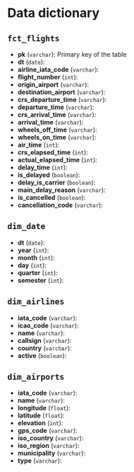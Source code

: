 # Data dictionary
## `fct_flights`
- **pk** (`varchar`): Primary key of the table
- **dt** (`date`): 
- **airline_iata_code** (`varchar`): 
- **flight_number** (`int`): 
- **origin_airport** (`varchar`): 
- **destination_airport** (`varchar`): 
- **crs_departure_time** (`varchar`): 
- **departure_time** (`varchar`): 
- **crs_arrival_time** (`varchar`): 
- **arrival_time** (`varchar`): 
- **wheels_off_time** (`varchar`): 
- **wheels_on_time** (`varchar`): 
- **air_time** (`int`): 
- **crs_elapsed_time** (`int`): 
- **actual_elapsed_time** (`int`): 
- **delay_time** (`int`): 
- **is_delayed** (`boolean`): 
- **delay_is_carrier** (`boolean`): 
- **main_delay_reason** (`varchar`): 
- **is_cancelled** (`boolean`): 
- **cancellation_code** (`varchar`): 

## `dim_date`
- **dt** (`date`):
- **year** (`int`):
- **month** (`int`):
- **day** (`int`):
- **quarter** (`int`):
- **semester** (`int`):

## `dim_airlines`
- **iata_code** (`varchar`): 
- **icao_code** (`varchar`): 
- **name** (`varchar`): 
- **callsign** (`varchar`): 
- **country** (`varchar`): 
- **active** (`boolean`): 

## `dim_airports`
- **iata_code** (`varchar`): 
- **name** (`varchar`): 
- **longitude** (`float`): 
- **latitude** (`float`): 
- **elevation** (`int`): 
- **gps_code** (`varchar`): 
- **iso_country** (`varchar`): 
- **iso_region** (`varchar`): 
- **municipality** (`varchar`): 
- **type** (`varchar`): 